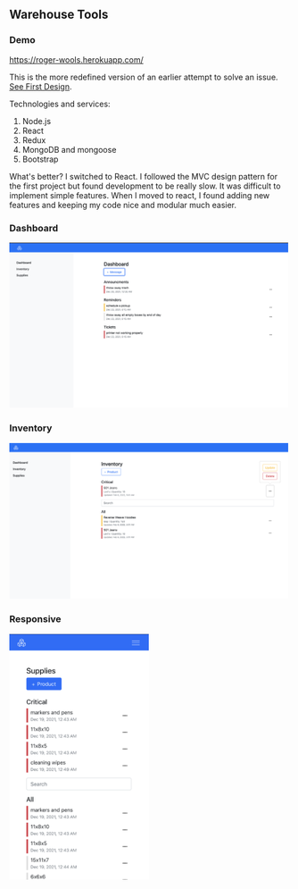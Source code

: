 ## Warehouse Tools

### Demo
https://roger-wools.herokuapp.com/

This is the more redefined version of an earlier attempt to solve an issue. [See First Design](https://github.com/RogelioCamargo/inventory-solutions).

Technologies and services: 
1. Node.js
2. React
3. Redux
4. MongoDB and mongoose
5. Bootstrap

What's better? 
I switched to React. I followed the MVC design pattern for the first project but found development to be really slow.
It was difficult to implement simple features. When I moved to react, I found adding new features and keeping my code nice and modular much easier.

### Dashboard
<img src="/demo/dashboard2.png" alt="warehouse screen" style="width: 500px;" />

### Inventory
<img src="/demo/dashboard.png" alt="warehouse screen" style="width: 500px;" />

### Responsive 
<img src="/demo/responsive.PNG" alt="warehouse screen" style="width: 250px;" />
